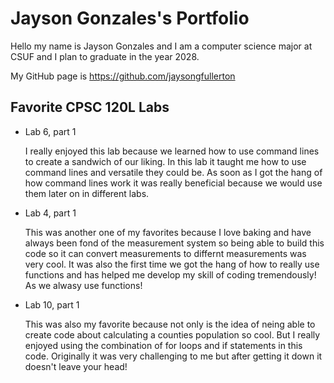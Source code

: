 
# Jayson Gonzales's Portfolio

Hello my name is Jayson Gonzales and I am a computer science major at CSUF and I plan to graduate in the year 2028.

My GitHub page is https://github.com/jaysongfullerton

## Favorite CPSC 120L Labs

* Lab 6, part 1

  I really enjoyed this lab because we learned how to use command lines to create a sandwich of our liking. In this lab it taught me how to use command lines and versatile they could be. As soon as I got the hang of how command lines work it was really beneficial because we would use them later on in different labs.

* Lab 4, part 1 

  This was another one of my favorites because I love baking and have always been fond of the measurement system so being able to build this code so it can convert measurements to differnt measurements was very cool. It was also the first time we got the hang of how to really use functions and has helped me develop my skill of coding tremendously! As we alwasy use functions!

* Lab 10, part 1

  This was also my favorite because not only is the idea of neing able to create code about calculating a counties population so cool. But I really enjoyed using the combination of for loops and if statements in this code. Originally it was very challenging to me but after getting it down it doesn't leave your head!